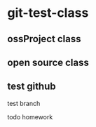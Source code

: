# git-test-class

## ossProject class

## open source class

## test github

test branch

todo homework
